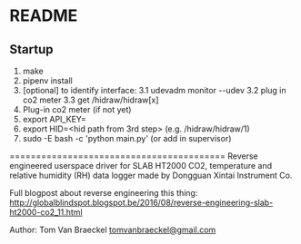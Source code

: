 README
======

## Startup
1. make
2. pipenv install
3. [optional] to identify interface:
    3.1 udevadm monitor --udev
    3.2 plug in co2 meter
    3.3 get /hidraw/hidraw[x] 
4. Plug-in co2 meter (if not yet)
5. export API_KEY=<DD-access-key>
6. export HID=<hid path from 3rd step>  (e.g. /hidraw/hidraw/1)
7. sudo -E bash -c 'python main.py' (or add in supervisor)


=========================================
Reverse engineered userspace driver for SLAB HT2000 CO2, temperature and
relative humidity (RH) data logger made by Dongguan Xintai Instrument Co.

Full blogpost about reverse engineering this thing: http://globalblindspot.blogspot.be/2016/08/reverse-engineering-slab-ht2000-co2_11.html

Author: Tom Van Braeckel <tomvanbraeckel@gmail.com>

